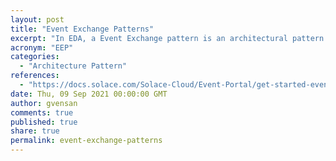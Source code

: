 ```yaml
---
layout: post
title: "Event Exchange Patterns"
excerpt: "In EDA, a Event Exchange pattern is an architectural pattern which describes how two different parts of an application, or different systems connect and communicate with each other using events."
acronym: "EEP"
categories:
  - "Architecture Pattern"
references:
  - "https://docs.solace.com/Solace-Cloud/Event-Portal/get-started-event-portal-user-scenario.htm"
date: Thu, 09 Sep 2021 00:00:00 GMT
author: gvensan
comments: true
published: true
share: true
permalink: event-exchange-patterns
---
```

